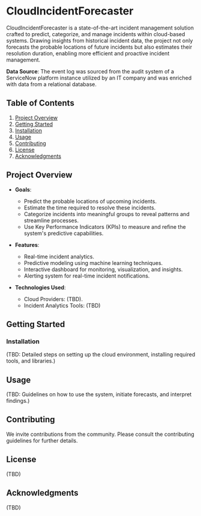 # CloudIncidentForecaster

CloudIncidentForecaster is a state-of-the-art incident management solution crafted to predict, categorize, and manage incidents within cloud-based systems. Drawing insights from historical incident data, the project not only forecasts the probable locations of future incidents but also estimates their resolution duration, enabling more efficient and proactive incident management.

**Data Source**: The event log was sourced from the audit system of a ServiceNow platform instance utilized by an IT company and was enriched with data from a relational database.

## Table of Contents
1. [Project Overview](#project-overview)
2. [Getting Started](#getting-started)
3. [Installation](#installation)
4. [Usage](#usage)
5. [Contributing](#contributing)
6. [License](#license)
7. [Acknowledgments](#acknowledgments)

## Project Overview
- **Goals**: 
    - Predict the probable locations of upcoming incidents.
    - Estimate the time required to resolve these incidents.
    - Categorize incidents into meaningful groups to reveal patterns and streamline processes.
    - Use Key Performance Indicators (KPIs) to measure and refine the system's predictive capabilities.

- **Features**:
    - Real-time incident analytics.
    - Predictive modeling using machine learning techniques.
    - Interactive dashboard for monitoring, visualization, and insights.
    - Alerting system for real-time incident notifications.

- **Technologies Used**:
    - Cloud Providers: (TBD).
    - Incident Analytics Tools: (TBD)

## Getting Started

### Installation
(TBD: Detailed steps on setting up the cloud environment, installing required tools, and libraries.)

## Usage
(TBD: Guidelines on how to use the system, initiate forecasts, and interpret findings.)

## Contributing
We invite contributions from the community. Please consult the contributing guidelines for further details.

## License
(TBD)

## Acknowledgments
(TBD)

